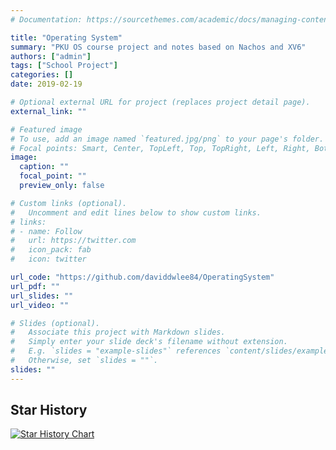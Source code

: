```yaml
---
# Documentation: https://sourcethemes.com/academic/docs/managing-content/

title: "Operating System"
summary: "PKU OS course project and notes based on Nachos and XV6"
authors: ["admin"]
tags: ["School Project"]
categories: []
date: 2019-02-19

# Optional external URL for project (replaces project detail page).
external_link: ""

# Featured image
# To use, add an image named `featured.jpg/png` to your page's folder.
# Focal points: Smart, Center, TopLeft, Top, TopRight, Left, Right, BottomLeft, Bottom, BottomRight.
image:
  caption: ""
  focal_point: ""
  preview_only: false

# Custom links (optional).
#   Uncomment and edit lines below to show custom links.
# links:
# - name: Follow
#   url: https://twitter.com
#   icon_pack: fab
#   icon: twitter

url_code: "https://github.com/daviddwlee84/OperatingSystem"
url_pdf: ""
url_slides: ""
url_video: ""

# Slides (optional).
#   Associate this project with Markdown slides.
#   Simply enter your slide deck's filename without extension.
#   E.g. `slides = "example-slides"` references `content/slides/example-slides.md`.
#   Otherwise, set `slides = ""`.
slides: ""
---
```


## Star History

[![Star History Chart](https://api.star-history.com/svg?repos=daviddwlee84/OperatingSystem&type=Date)](https://star-history.com/#daviddwlee84/OperatingSystem&Date)
